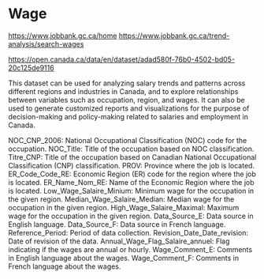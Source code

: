 # Wage

https://www.jobbank.gc.ca/home
https://www.jobbank.gc.ca/trend-analysis/search-wages

https://open.canada.ca/data/en/dataset/adad580f-76b0-4502-bd05-20c125de9116


This dataset can be used for analyzing salary trends and patterns across different regions and industries in Canada, and to explore relationships between variables such as occupation, region, and wages. It can also be used to generate customized reports and visualizations for the purpose of decision-making and policy-making related to salaries and employment in Canada.

NOC_CNP_2006: National Occupational Classification (NOC) code for the occupation.
NOC_Title: Title of the occupation based on NOC classification.
Titre_CNP: Title of the occupation based on Canadian National Occupational Classification (CNP) classification.
PROV: Province where the job is located.
ER_Code_Code_RE: Economic Region (ER) code for the region where the job is located.
ER_Name_Nom_RE: Name of the Economic Region where the job is located.
Low_Wage_Salaire_Minium: Minimum wage for the occupation in the given region.
Median_Wage_Salaire_Median: Median wage for the occupation in the given region.
High_Wage_Salaire_Maximal: Maximum wage for the occupation in the given region.
Data_Source_E: Data source in English language.
Data_Source_F: Data source in French language.
Reference_Period: Period of data collection.
Revision_Date_Date_revision: Date of revision of the data.
Annual_Wage_Flag_Salaire_annuel: Flag indicating if the wages are annual or hourly.
Wage_Comment_E: Comments in English language about the wages.
Wage_Comment_F: Comments in French language about the wages.